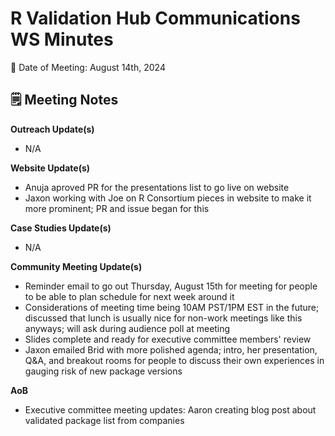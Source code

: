 # R Validation Hub Communications WS Minutes

📅 Date of Meeting: August 14th, 2024

## 🗒️ Meeting Notes

**Outreach Update(s)**

-  N/A  

**Website Update(s)**

- Anuja aproved PR for the presentations list to go live on website
- Jaxon working with Joe on R Consortium pieces in website to make it more prominent; PR and issue began for this 

**Case Studies Update(s)**

- N/A

**Community Meeting Update(s)**

- Reminder email to go out Thursday, August 15th for meeting for people to be able to plan schedule for next week around it
- Considerations of meeting time being 10AM PST/1PM EST in the future; discussed that lunch is usually nice for non-work meetings like this anyways; will ask during audience poll at meeting
- Slides complete and ready for executive committee members' review
- Jaxon emailed Brid with more polished agenda; intro, her presentation, Q&A, and breakout rooms for people to discuss their own experiences in gauging risk of new package versions

**AoB**

- Executive committee meeting updates: Aaron creating blog post about validated package list from companies
